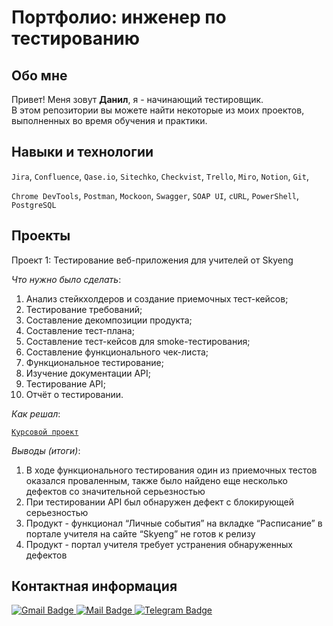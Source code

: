 # Портфолио: инженер по тестированию

## Обо мне 

Привет! Меня зовут **Данил**, я - начинающий тестировщик. <br>
В этом репозитории вы можете найти некоторые из моих проектов, выполненных во время обучения и практики.
<br>

## Навыки и технологии

``Jira``, ``Confluence``, ``Qase.io``, ``Sitechko``, ``Checkvist``, ``Trello``, ``Miro``, ``Notion``, ``Git``,

``Chrome DevTools``, ``Postman``, ``Mockoon``, ``Swagger``, ``SOAP UI``, ``cURL``, ``PowerShell``, ``PostgreSQL``

## Проекты

<p>Проект 1: Тестирование веб-приложения для учителей от Skyeng</p>
<p><em>Что нужно было сделать</em>:</p>
<ol>
  <li>Анализ стейкхолдеров и создание приемочных тест-кейсов;</li>
  <li>Тестирование требований;</li>
  <li>Составление декомпозиции продукта;</li>
  <li>Составление тест-плана;</li>
  <li>Составление тест-кейсов для smoke-тестирования;</li>
  <li>Составление функционального чек-листа;</li>
  <li>Функциональное тестирование;</li>
  <li>Изучение документации API;</li>
  <li>Тестирование API;</li>
  <li>Отчёт о тестировании.</li>
</ol>

<p><em>Как решал</em>:</p>
  
<a href="https://www.notion.so/84a558e56ffa40b3b34605ed59c09921">``Курсовой проект``</a>
 
 <p><em>Выводы (итоги)</em>:</p>
<ol>
  <li>В ходе функционального тестирования один из приемочных тестов оказался проваленным, также было найдено еще несколько дефектов со значительной серьезностью</li>
  <li>При тестировании API был обнаружен дефект с блокирующей серьезностью</li>
  <li>Продукт - функционал “Личные события” на вкладке “Расписание” в портале учителя на сайте “Skyeng” не готов к релизу</li>
  <li>Продукт - портал учителя требует устранения обнаруженных дефектов</li>
</ol>

## Контактная информация

<div id="badges">
  <a href="danilstafeychuk97@gmail.ru">
  <img src="https://img.shields.io/badge/mail-white?logo=gmail&logoColor=red" alt="Gmail Badge"/>
  </a>
  <a href="danil_stafeychuk_97@mail.ru">
  <img src="https://img.shields.io/badge/mail-blue?logo=mail&logoColor=white" alt="Mail Badge"/>
  </a>
  <a href="https://t.me/imdanilandu">
  <img src="https://img.shields.io/badge/Telegram-white?logo=telegram&logoColor=light%20blue" alt="Telegram Badge"/>
  </a>
</div>
